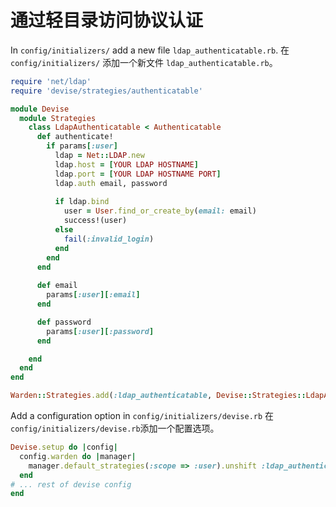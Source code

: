 #  通过轻目录访问协议认证
In `config/initializers/` add a new file `ldap_authenticatable.rb`.
在 `config/initializers/` 添加一个新文件 `ldap_authenticatable.rb`。

```ruby
require 'net/ldap'
require 'devise/strategies/authenticatable'

module Devise
  module Strategies
    class LdapAuthenticatable < Authenticatable
      def authenticate!
        if params[:user]
          ldap = Net::LDAP.new
          ldap.host = [YOUR LDAP HOSTNAME]
          ldap.port = [YOUR LDAP HOSTNAME PORT]
          ldap.auth email, password
        
          if ldap.bind
            user = User.find_or_create_by(email: email)
            success!(user)
          else
            fail(:invalid_login)
          end
        end
      end
      
      def email
        params[:user][:email]
      end

      def password
        params[:user][:password]
      end

    end
  end
end

Warden::Strategies.add(:ldap_authenticatable, Devise::Strategies::LdapAuthenticatable)
```

Add a configuration option in `config/initializers/devise.rb`
在`config/initializers/devise.rb`添加一个配置选项。

```ruby
Devise.setup do |config|
  config.warden do |manager|
    manager.default_strategies(:scope => :user).unshift :ldap_authenticatable
  end
# ... rest of devise config
end
```
